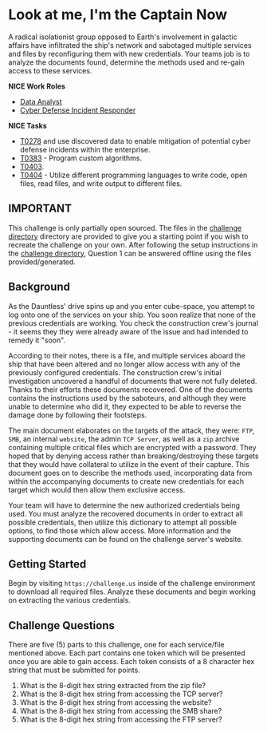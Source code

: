 # Look at me, I'm the Captain Now
  
A radical isolationist group opposed to Earth's involvement in galactic affairs have infiltrated the ship's network and sabotaged multiple services and files by reconfiguring them with new credentials. Your teams job is to analyze the documents found, determine the methods used and re-gain access to these services.

**NICE Work Roles**   

- [Data Analyst](https://niccs.cisa.gov/workforce-development/nice-framework)
- [Cyber Defense Incident Responder](https://niccs.cisa.gov/workforce-development/nice-framework)

**NICE Tasks**

- [T0278](https://niccs.cisa.gov/workforce-development/nice-framework) and use discovered data to enable mitigation of potential cyber defense incidents within the enterprise.
- [T0383](https://niccs.cisa.gov/workforce-development/nice-framework) - Program custom algorithms.
- [T0403](https://niccs.cisa.gov/workforce-development/nice-framework).
- [T0404](https://niccs.cisa.gov/workforce-development/nice-framework) - Utilize different programming languages to write code, open files, read files, and write output to different files.

## IMPORTANT

This challenge is only partially open sourced. The files in the [challenge directory](./challenge/) directory are provided to give you a starting point if you wish to recreate the challenge on your own. After following the setup instructions in the [challenge directory](./challenge/), Question 1 can be answered offline using the files provided/generated. 

## Background  

As the Dauntless' drive spins up and you enter cube-space, you attempt to log onto one of the services on your ship. You soon realize that none of the previous credentials are working. You check the construction crew's journal -  it seems they they were already aware of the issue and had intended to remedy it "soon". 

According to their notes, there is a file, and multiple services aboard the ship that have been altered and no longer allow access with any of the previously configured credentials. The construction crew's initial investigation uncovered a handful of documents that were not fully deleted. Thanks to their efforts these documents recovered. One of the documents contains the instructions used by the saboteurs, and although they were unable to determine who did it, they expected to be able to reverse the damage done by following their footsteps.

The main document elaborates on the targets of the attack, they were: `FTP`, `SMB`, an internal `website`, the admin `TCP Server`, as well as a `zip` archive containing multiple critical files which are encrypted with a password. They hoped that by denying access rather than breaking/destroying these targets that they would have collateral to utilize in the event of their capture. This document goes on to describe the methods used, incorporating data from within the accompanying documents to create new credentials for each target which would then allow them exclusive access. 

Your team will have to determine the new authorized credentials being used. You must analyze the recovered documents in order to extract all possible credentials, then utilize this dictionary to attempt all possible options, to find those which allow access. More information and the supporting documents can be found on the challenge server's website. 

## Getting Started

Begin by visiting `https://challenge.us` inside of the challenge environment to download all required files. Analyze these documents and begin working on extracting the various credentials.

## Challenge Questions

There are five (5) parts to this challenge, one for each service/file mentioned above. Each part contains one token which will be presented once you are able to gain access. Each token consists of a 8 character hex string that must be submitted for points.

1. What is the 8-digit hex string extracted from the zip file?
2. What is the 8-digit hex string from accessing the TCP server?
3. What is the 8-digit hex string from accessing the website?
4. What is the 8-digit hex string from accessing the SMB share?
5. What is the 8-digit hex string from accessing the FTP server?
